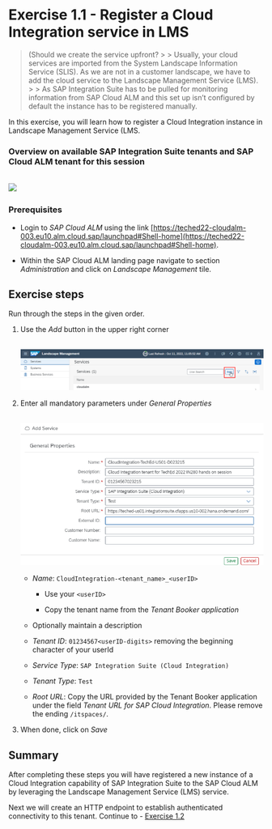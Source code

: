 # Exercise 1.1 - Register a Cloud Integration service in LMS

   >(Should we create the service upfront?
    >
    > Usually, your cloud services are imported from the System Landscape Information Service (SLIS). As we are not in a customer landscape, we have to add the cloud service to the Landscape Management Service (LMS). 
    >
    > As SAP Integration Suite has to be pulled for monitoring information from SAP Cloud ALM and this set up isn’t configured by default the instance has to be registered manually.


In this exercise, you will learn how to register a Cloud Integration instance in Landscape Management Service (LMS.

### Overview on available SAP Integration Suite tenants and SAP Cloud ALM tenant for this session

<br>![](/exercises/ex1/images/RegisteredServicesToSuiteTenants.png)

### Prerequisites

- Login to *SAP Cloud ALM* using the link [https://teched22-cloudalm-003.eu10.alm.cloud.sap/launchpad#Shell-home](https://teched22-cloudalm-003.eu10.alm.cloud.sap/launchpad#Shell-home).

- Within the SAP Cloud ALM landing page navigate to section *Administration* and click on *Landscape Management* tile. 

## Exercise steps

Run through the steps in the given order.

1. Use the *Add* button in the upper right corner

      <br>![](/exercises/ex1/images/LMSAdd.png)
      
2.	Enter all mandatory parameters under *General Properties*

	<br>![](/exercises/ex1/images/LMSAddCPIservice.png)
	
    - *Name*: `CloudIntegration-<tenant_name>_<userID>`
       
		- Use your `<userID>`
		
		- Copy the tenant name from  the *Tenant Booker application*
	   
    - Optionally maintain a description
    - *Tenant ID*: `01234567<userID-digits>` removing the beginning character of your userId
    - *Service Type*: `SAP Integration Suite (Cloud Integration)`
    - *Tenant Type*: `Test`
    - *Root URL*: Copy the URL provided by the Tenant Booker application under the field *Tenant URL for SAP Cloud Integration*. Please remove the ending `/itspaces/`.
   


  3. When done, click on *Save*
  
## Summary

After completing these steps you will have registered a new instance of a Cloud Integration capability of SAP Integration Suite to the SAP Cloud ALM by leveraging the Landscape Management Service (LMS) service.

Next we will create an HTTP endpoint to establish authenticated connectivity to this tenant. Continue to - [Exercise 1.2](../ex12/)
